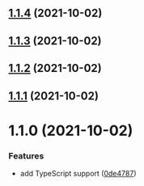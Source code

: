 ## [1.1.4](https://github.com/dunklesToast/DockerKit/compare/1.1.3...1.1.4) (2021-10-02)

## [1.1.3](https://github.com/dunklesToast/DockerKit/compare/1.1.2...1.1.3) (2021-10-02)

## [1.1.2](https://github.com/dunklesToast/DockerKit/compare/1.1.1...1.1.2) (2021-10-02)

## [1.1.1](https://github.com/dunklesToast/DockerKit/compare/1.1.0...1.1.1) (2021-10-02)

# 1.1.0 (2021-10-02)


### Features

* add TypeScript support ([0de4787](https://github.com/dunklesToast/DockerKit/commit/0de478785aac75394a6ccc063c4aa79eada13b0e))

